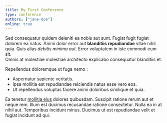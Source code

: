 ```yaml
---
title: My First Conference
type: conference
authors: ["jane-doe"]
online: true
---
```


Sed consequatur quidem deleniti ea nobis aut sunt. Fugiat fugit fugiat dolorem
ea natus. Animi dolor error aut **blanditiis repudiandae** vitae nihil quia.
Quis alias *debitis minima aut*. Error voluptatem in iste commodi eum sit.  
Omnis at molestiae molestiae architecto explicabo consequatur blanditiis et.

Repellendus doloremque ut fuga nemo :

- Aspernatur sapiente veritatis.
- Ipsa mollitia est repudiandae reiciendis natus esse vero eos.
- Ut repellendus voluptas facere animi doloribus similique et quia.

Ea tenetur [mollitia eius](/) dolores quibusdam. Suscipit ratione rerum aut et
neque rem. Illum est ducimus recusandae ratione consectetur. Nulla ea in at
nihil aut. Temporibus incidunt minus. Ducimus ut est repudiandae velit et fugiat
incidunt ad qui.
